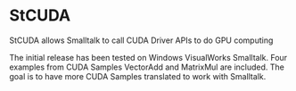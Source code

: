 # StCUDA
StCUDA allows Smalltalk to call CUDA Driver APIs to do GPU computing

The initial release has been tested on Windows VisualWorks Smalltalk.
Four examples from CUDA Samples VectorAdd and MatrixMul are included.
The goal is to have more CUDA Samples translated to work with Smalltalk.
